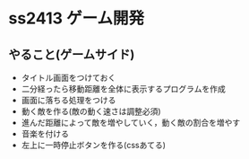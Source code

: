 # ss2413 ゲーム開発

## やること(ゲームサイド)
- タイトル画面をつけておく
- 二分経ったら移動距離を全体に表示するプログラムを作成
- 画面に落ちる処理をつける
- 動く敵を作る(敵の動く速さは調整必須)
- 進んだ距離によって敵を増やしていく，動く敵の割合を増やす
- 音楽を付ける
- 左上に一時停止ボタンを作る(cssあてる)



